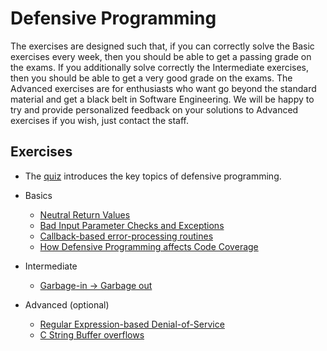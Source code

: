 # Defensive Programming

The exercises are designed such that, if you can correctly solve the Basic exercises every week, then you should be able to get a passing grade on the exams. If you additionally solve correctly the Intermediate exercises, then you should be able to get a very good grade on the exams. The Advanced exercises are for enthusiasts who want go beyond the standard material and get a black belt in Software Engineering. We will be happy to try and provide personalized feedback on your solutions to Advanced exercises if you wish, just contact the staff.


## Exercises

- The [quiz](quiz.md) introduces the key topics of defensive programming.

- Basics
  - [Neutral Return Values](neutral-return-values)
  - [Bad Input Parameter Checks and Exceptions](string-input-parameter-checks)
  - [Callback-based error-processing routines](callbacks)
  - [How Defensive Programming affects Code Coverage](code-coverage)

- Intermediate
  - [Garbage-in -> Garbage out](csv-sanitization)

- Advanced (optional)
  - [Regular Expression-based Denial-of-Service](regex-dos.md)
  - [C String Buffer overflows](c-buffer-overflow.md)
